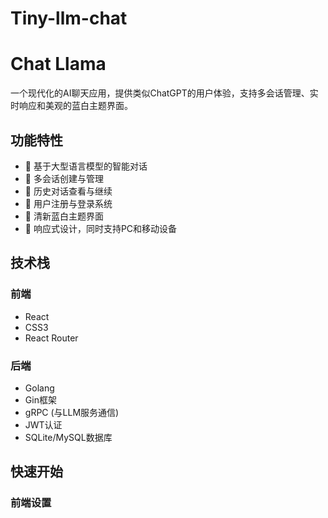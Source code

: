 # Tiny-llm-chat

# Chat Llama

一个现代化的AI聊天应用，提供类似ChatGPT的用户体验，支持多会话管理、实时响应和美观的蓝白主题界面。

## 功能特性

- 🤖 基于大型语言模型的智能对话
- 💬 多会话创建与管理
- 🔄 历史对话查看与继续
- 👤 用户注册与登录系统
- 🎨 清新蓝白主题界面
- 📱 响应式设计，同时支持PC和移动设备

## 技术栈

### 前端
- React 
- CSS3
- React Router

### 后端
- Golang
- Gin框架
- gRPC (与LLM服务通信)
- JWT认证
- SQLite/MySQL数据库

## 快速开始

### 前端设置
